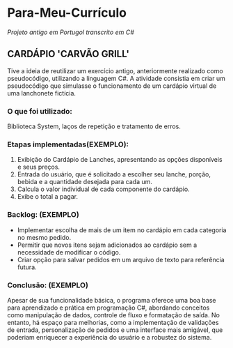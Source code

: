 # Para-Meu-Currículo
*Projeto antigo em Portugol transcrito em C#*
## CARDÁPIO 'CARVÃO GRILL'
Tive a ideia de reutilizar um exercício antigo, anteriormente realizado como pseudocódigo, utilizando a linguagem C#. A atividade consistia em criar um pseudocódigo que simulasse o funcionamento de um cardápio virtual de uma lanchonete fictícia.
### O que foi utilizado: 
Biblioteca System, laços de repetição e tratamento de erros.

### Etapas implementadas(EXEMPLO):
1. Exibição do Cardápio de Lanches, apresentando as opções disponíveis e seus preços.
2. Entrada do usuário, que é solicitado a escolher seu lanche, porção, bebida e a quantidade desejada para cada um.
3. Calcula o valor individual de cada componente do cardápio.
4. Exibe o total a pagar.

### Backlog: (EXEMPLO)
- Implementar escolha de mais de um item no cardápio em cada categoria no mesmo pedido.
- Permitir que novos itens sejam adicionados ao cardápio sem a necessidade de modificar o código.
- Criar opção para salvar pedidos em um arquivo de texto para referência futura.

### Conclusão: (EXEMPLO)
Apesar de sua funcionalidade básica, o programa oferece uma boa base para aprendizado e prática em programação C#, 
abordando conceitos como manipulação de dados, controle de fluxo e formatação de saída. 
No entanto, há espaço para melhorias, como a implementação de validações de entrada, 
personalização de pedidos e uma interface mais amigável, 
que poderiam enriquecer a experiência do usuário e a robustez do sistema.

